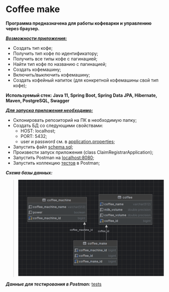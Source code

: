 # Coffee make

**Программа предназначена для работы кофеварки и управлению через браузер.**

<u>***Возможности приложения:***</u>
- Создать тип кофе;
- Получить тип кофе по идентификатору;
- Получить все типы кофе с пагинацией;
- Найти тип кофе по названию с пагинацией;
- Создать кофемашину;
- Включить/выключить кофемашину;
- Создать кофейный напиток (для конкретной кофемашины свой тип кофе);

**Используемый стек: Java 11, Spring Boot, Spring Data JPA, Hibernate, Maven, PostgreSQL, Swagger**

<u>***Для запуска приложения необходимо:***</u>
- Склонировать репозиторий на ПК в необходимую папку;
- Создать БД со следующими свойствами:
  - HOST: localhost;
  - PORT: 5432;
  - user и password см. в 
[application.properties](
    https://github.com/mikhailovPI/CoffeeMaker/blob/main/src/main/resources/application.properties);
- Запустить файл 
[schema.sql](https://github.com/mikhailovPI/CoffeeMaker/blob/main/src/main/resources/schema.sql);
- Произвести запуск приложения (class ClaimRegistrarApplication);
- Запустить Postman на [localhost:8080](http://localhost:8080);
- Запустить коллекцию 
[тестов]()
в Postman;

***Схема базы данных:***
>![db.png](info/db.PNG)
>
***Данные для тестирования в Postman:***
[tests]()








